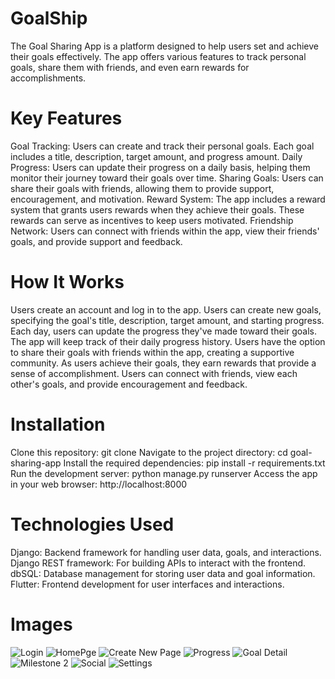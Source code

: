 # GoalShip

The Goal Sharing App is a platform designed to help users set and achieve their goals effectively. The app offers various features to track personal goals, share them with friends, and even earn rewards for accomplishments.

# Key Features

Goal Tracking: Users can create and track their personal goals. Each goal includes a title, description, target amount, and progress amount.
Daily Progress: Users can update their progress on a daily basis, helping them monitor their journey toward their goals over time.
Sharing Goals: Users can share their goals with friends, allowing them to provide support, encouragement, and motivation.
Reward System: The app includes a reward system that grants users rewards when they achieve their goals. These rewards can serve as incentives to keep users motivated.
Friendship Network: Users can connect with friends within the app, view their friends' goals, and provide support and feedback.

# How It Works

Users create an account and log in to the app.
Users can create new goals, specifying the goal's title, description, target amount, and starting progress.
Each day, users can update the progress they've made toward their goals. The app will keep track of their daily progress history.
Users have the option to share their goals with friends within the app, creating a supportive community.
As users achieve their goals, they earn rewards that provide a sense of accomplishment.
Users can connect with friends, view each other's goals, and provide encouragement and feedback.

# Installation

Clone this repository: git clone <repository-url>
Navigate to the project directory: cd goal-sharing-app
Install the required dependencies: pip install -r requirements.txt
Run the development server: python manage.py runserver
Access the app in your web browser: http://localhost:8000

# Technologies Used

Django: Backend framework for handling user data, goals, and interactions.
Django REST framework: For building APIs to interact with the frontend.
dbSQL: Database management for storing user data and goal information.
Flutter: Frontend development for user interfaces and interactions.

# Images

![Login](https://github.com/ekanshthakur15/CS301-Goal-Sharing-App/assets/99100158/4f7b8029-88c3-41f5-bf58-651d95f51253)
![HomePge](https://github.com/ekanshthakur15/CS301-Goal-Sharing-App/assets/99100158/5434ff65-d0fc-498a-b6fc-90a69f582a02)
![Create New Page](https://github.com/ekanshthakur15/CS301-Goal-Sharing-App/assets/99100158/bf89e1be-c257-496c-b299-a16dc6ab7555)
![Progress](https://github.com/ekanshthakur15/CS301-Goal-Sharing-App/assets/99100158/ffce0de7-2bf1-4964-8130-6d1eb80a1d61)
![Goal Detail](https://github.com/ekanshthakur15/CS301-Goal-Sharing-App/assets/99100158/899bce8e-e6be-4bb3-acd7-1223c5a1886b)
![Milestone 2](https://github.com/ekanshthakur15/CS301-Goal-Sharing-App/assets/99100158/25e6095e-eec1-4670-ae22-fc300f3c2439)
![Social](https://github.com/ekanshthakur15/CS301-Goal-Sharing-App/assets/99100158/9658be12-f047-4699-ae36-6e6522ca3281)
![Settings](https://github.com/ekanshthakur15/CS301-Goal-Sharing-App/assets/99100158/53e5f7df-b83d-42a7-8fb0-d35bea86f10f)
